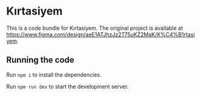 
  # Kırtasiyem

  This is a code bundle for Kırtasiyem. The original project is available at https://www.figma.com/design/aeE1ATJhzJz2T75uKZ2MaK/K%C4%B1rtasiyem.

  ## Running the code

  Run `npm i` to install the dependencies.

  Run `npm run dev` to start the development server.
  